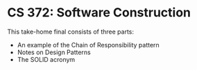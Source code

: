# CS 372: Software Construction
This take-home final consists of three parts:

* An example of the Chain of Responsibility pattern
* Notes on Design Patterns
* The SOLID acronym
